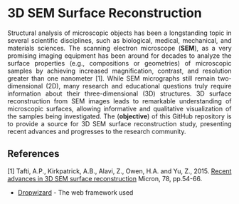 # 3D SEM Surface Reconstruction

<p align="justify">
Structural analysis of microscopic objects has been a longstanding topic in several scientific disciplines, such as biological, medical, mechanical, and materials sciences. The scanning electron microscope (<strong>SEM</strong>), as a very promising imaging equipment has been around for decades to analyze the surface properties (e.g., compositions or geometries) of microscopic samples by achieving increased magnification, contrast, and resolution greater than one nanometer [1]. While SEM micrographs still remain two-dimensional (2D), many research and educational questions truly require information about their three-dimensional (3D) structures. 3D surface reconstruction from SEM images leads to remarkable understanding of microscopic surfaces, allowing informative and qualitative visualization of the samples being investigated. The (<strong>objective</strong>) of this GitHub repository is to provide a source for 3D SEM surface reconstruction study, presenting recent advances and progresses to the research community. 
</p>


## References

[1] Tafti, A.P., Kirkpatrick, A.B., Alavi, Z., Owen, H.A. and Yu, Z., 2015. [Recent advances in 3D SEM surface reconstruction](http://www.dropwizard.io/1.0.2/docs/) Micron, 78, pp.54-66.

* [Dropwizard](http://www.dropwizard.io/1.0.2/docs/) - The web framework used

